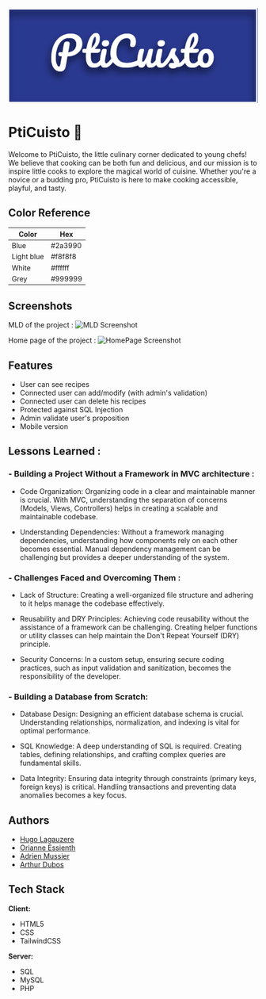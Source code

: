![Logo](https://github.com/lagauzere/PtiCuisto/blob/main/assets/img/Logo.png)

# PtiCuisto 🍴

Welcome to PtiCuisto, the little culinary corner dedicated to young chefs! We believe that cooking can be both fun and delicious, 
and our mission is to inspire little cooks to explore the magical world of cuisine. Whether you're a novice or a budding pro, PtiCuisto is here to make cooking accessible, playful, and tasty.

## Color Reference

| Color             | Hex                                                                |
| ----------------- | ------------------------------------------------------------------ |
|  Blue |  #2a3990 |
| Light blue  |  #f8f8f8 |
| White|  #ffffff |
| Grey |  #999999 |

## Screenshots
MLD of the project :
![MLD Screenshot](https://cdn.discordapp.com/attachments/1016352639115600014/1173375419240697967/MLD_PtiCuistot.png?ex=6563ba04&is=65514504&hm=f44dce04ce50bf30e420d97caf039fe66c586915bb254c0e92bad87c3e853a17&)

Home page of the project : 
![HomePage Screenshot](https://cdn.discordapp.com/attachments/1016352639115600014/1173380581489377350/image.png?ex=6563bed2&is=655149d2&hm=8e8e15fc9f0b717dbc89f652e9d4c63d9221f60cf623ce30758f65e8c7232c10&)

## Features

- User can see recipes
- Connected user can add/modify (with admin's validation)
- Connected user can delete his recipes
- Protected against SQL Injection
- Admin validate user's proposition
- Mobile version

## Lessons Learned :

### - Building a Project Without a Framework in MVC architecture :
- Code Organization: Organizing code in a clear and maintainable manner is crucial. With MVC, understanding the separation of concerns (Models, Views, Controllers) helps in creating a scalable and maintainable codebase.

- Understanding Dependencies: Without a framework managing dependencies, understanding how components rely on each other becomes essential. Manual dependency management can be challenging but provides a deeper understanding of the system.

### - Challenges Faced and Overcoming Them :

- Lack of Structure: Creating a well-organized file structure and adhering to it helps manage the codebase effectively.

- Reusability and DRY Principles: Achieving code reusability without the assistance of a framework can be challenging. Creating helper functions or utility classes can help maintain the Don't Repeat Yourself (DRY) principle.

- Security Concerns: In a custom setup, ensuring secure coding practices, such as input validation and sanitization, becomes the responsibility of the developer.

### - Building a Database from Scratch:

- Database Design: Designing an efficient database schema is crucial. Understanding relationships, normalization, and indexing is vital for optimal performance.

- SQL Knowledge: A deep understanding of SQL is required. Creating tables, defining relationships, and crafting complex queries are fundamental skills.

- Data Integrity: Ensuring data integrity through constraints (primary keys, foreign keys) is critical. Handling transactions and preventing data anomalies becomes a key focus.

## Authors

- [Hugo Lagauzere](https://www.github.com/lagauzere)
- [Orianne Essienth](https://www.github.com/orianne18)
- [Adrien Mussier](https://github.com/adrien4486498)
- [Arthur Dubos](https://github.com/Sylapho)

## Tech Stack

**Client:** 
- HTML5
- CSS 
- TailwindCSS

**Server:** 
- SQL
- MySQL
- PHP
